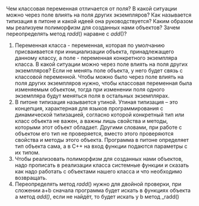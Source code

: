 Чем классовая переменная отличается от поля? В какой ситуации можно через поле влиять на поля других экземпляров?
Как называется типизация в питоне и какой идеей она руководствуется?
Каким образом мы реализуем полиморфизм для созданных нами объектов?
Зачем переопределять метод _radd_() наравне с _add_()?
1) Переменная класса - переменная, которая по умолчанию присваивается при инициализации объекта, принадлежащего данному классу, а поле - переменная конкретного экземпляра класса. В какой ситуации можно через поле влиять на поля других экземпляров? Если не менять поле объекта, у него будет связь с классовой переменной.
Чтобы можно было через поле влиять на поля других экземпляров нужно, чтобы классовая переменная была изменяемым объектом, тогда при изменении поля одного экземпляра будут меняться поля в остальных экземплярах.
2) В питоне типизация называется утиной. Утиная типизация – это концепция, характерная для языков программирования с динамической типизацией, согласно которой конкретный тип или класс объекта не важен, а важны лишь свойства и методы, которыми этот объект обладает. Другими словами, при работе с объектом его тип не проверяется, вместо этого проверяются свойства и методы этого объекта. Программа в питоне определяет тип объекта сама, а в C++ на вход функции подаются параметры с их типом.
3) Чтобы реализовать полиморфизм для созданных нами объектов, надо прописать в реализации класса системные функции и сказать как надо работать с объектами нашего класса и что необходимо возвращать.
4) Переопределять метод _radd_() нужно для двойной проверки, при сложении а+b сначала программа будет искать в функциях объекта a метод _add()_, если не найдёт, то будет искать у b метод _radd()